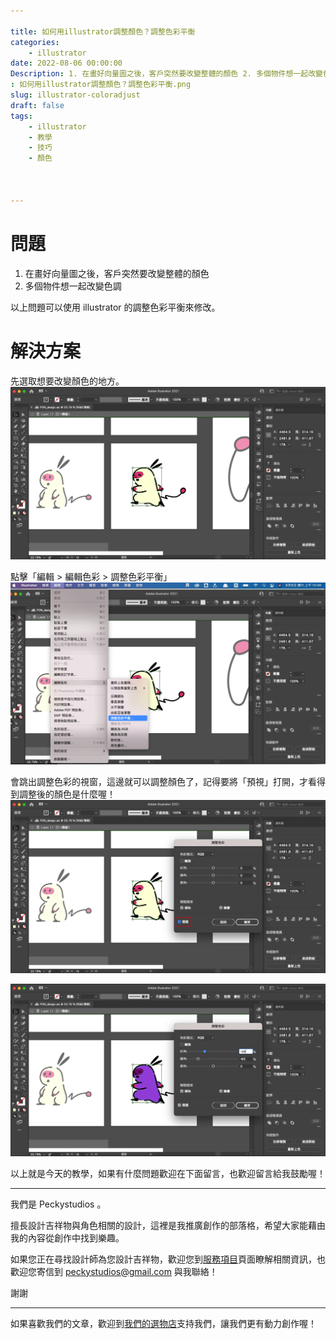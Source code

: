 ```yaml
---

title: 如何用illustrator調整顏色？調整色彩平衡
categories:
    - illustrator
date: 2022-08-06 00:00:00
Description: 1. 在畫好向量圖之後，客戶突然要改變整體的顏色 2. 多個物件想一起改變色調
: 如何用illustrator調整顏色？調整色彩平衡.png
slug: illustrator-coloradjust
draft: false
tags:
    - illustrator
    - 教學
    - 技巧
    - 顏色



---
```




# 問題
1. 在畫好向量圖之後，客戶突然要改變整體的顏色
2. 多個物件想一起改變色調

以上問題可以使用 illustrator 的調整色彩平衡來修改。

# 解決方案
先選取想要改變顏色的地方。
![](20EEC0E1-5460-42D3-8AFF-2170A9B20571.png)

點擊「編輯 > 編輯色彩 > 調整色彩平衡」
![](15D1B8B2-B8FD-4ECB-BB91-6CD6794DF088.png)

會跳出調整色彩的視窗，這邊就可以調整顏色了，記得要將「預視」打開，才看得到調整後的顏色是什麼喔！
![](FA38F0C9-3CFC-4415-B7B3-DD23AF496D6A.png)

![](2C603368-F64F-490B-842B-27753C09CC61.png)

以上就是今天的教學，如果有什麼問題歡迎在下面留言，也歡迎留言給我鼓勵喔！

---

我們是 Peckystudios 。

擅長設計吉祥物與角色相關的設計，這裡是我推廣創作的部落格，希望大家能藉由我的內容從創作中找到樂趣。

如果您正在尋找設計師為您設計吉祥物，歡迎您到[服務項目](https://peckyhsieh.wixsite.com/peckystudiosservice)頁面瞭解相關資訊，也歡迎您寄信到 peckystudios@gmail.com 與我聯絡！

謝謝

---

如果喜歡我們的文章，歡迎到[我們的選物店](https://www.rakuten.com.tw/shop/peckystudio/)支持我們，讓我們更有動力創作喔！